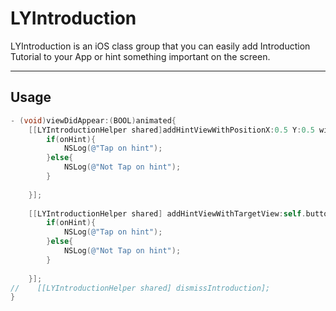 # LYIntroduction
LYIntroduction is an iOS class group that you can easily add Introduction Tutorial to your App or hint something important on the screen.
***
## Usage
```objective-c
- (void)viewDidAppear:(BOOL)animated{
    [[LYIntroductionHelper shared]addHintViewWithPositionX:0.5 Y:0.5 widthRatio:0.1 heightRatio:0.1 showNow:YES tapOnHint:^(BOOL onHint){
        if(onHint){
            NSLog(@"Tap on hint");
        }else{
            NSLog(@"Not Tap on hint");
        }
        
    }];
    
    [[LYIntroductionHelper shared] addHintViewWithTargetView:self.button1 showNow:YES tapOnHint:^(BOOL onHint){
        if(onHint){
            NSLog(@"Tap on hint");
        }else{
            NSLog(@"Not Tap on hint");
        }
        
    }];
//    [[LYIntroductionHelper shared] dismissIntroduction];
}

```